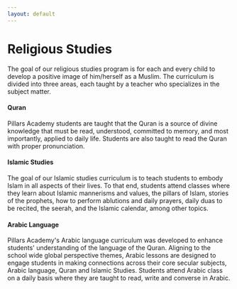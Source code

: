 ```yaml
---
layout: default
---
```


# Religious Studies

The goal of our religious studies program is for each and every child to develop a positive image of him/herself as a Muslim. The curriculum is divided into three areas, each taught by a teacher who specializes in the subject matter.

#### Quran

Pillars Academy students are taught that the Quran is a source of divine knowledge that must be read, understood, committed to memory, and most importantly, applied to daily life. Students are also taught to read the Quran with proper pronunciation.

#### Islamic Studies

The goal of our Islamic studies curriculum is to teach students to embody Islam in all aspects of their lives. To that end, students attend classes where they learn about Islamic mannerisms and values, the pillars of Islam, stories of the prophets, how to perform ablutions and daily prayers, daily duas to be recited, the seerah, and the Islamic calendar, among other topics. 

#### Arabic Language

Pillars Academy's Arabic language curriculum was developed to enhance students' understanding of the language of the Quran. Aligning to the school wide global perspective themes, Arabic lessons are designed to engage students in making connections across their core secular subjects, Arabic language, Quran and Islamic Studies. Students attend Arabic class on a daily basis where they are taught to read, write and converse in Arabic.
